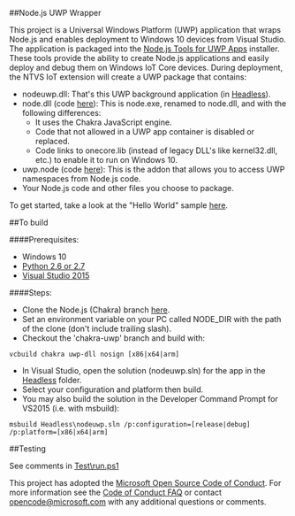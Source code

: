 ##Node.js UWP Wrapper

This project is a Universal Windows Platform (UWP) application that wraps Node.js and enables deployment to Windows 10 devices from Visual Studio.
The application is packaged into the [Node.js Tools for UWP Apps](http://aka.ms/ntvsiotlatest) installer. These tools provide the ability
to create Node.js applications and easily deploy and debug them on Windows IoT Core devices. 
During deployment, the NTVS IoT extension will create a UWP package that contains:

* nodeuwp.dll: That's this UWP background application (in [Headless](./Headless)).
* node.dll (code [here](https://aka.ms/node-uwp)):  This is node.exe, renamed to node.dll, and with the following differences:
  * It uses the Chakra JavaScript engine.
  * Code that not allowed in a UWP app container is disabled or replaced.
  * Code links to onecore.lib (instead of legacy DLL's like kernel32.dll, etc.) to enable it to run on Windows 10.
* uwp.node (code [here](https://github.com/Microsoft/node-uwp)): This is the addon that allows you to access UWP namespaces from Node.js code.
* Your Node.js code and other files you choose to package.

To get started, take a look at the "Hello World" sample [here](http://ms-iot.github.io/content/en-US/win10/samples/NodejsWU.htm).

##To build

####Prerequisites:
* Windows 10
* [Python 2.6 or 2.7](https://www.python.org)
* [Visual Studio 2015](https://www.visualstudio.com/en-us/downloads/download-visual-studio-vs.aspx)

####Steps:
* Clone the Node.js (Chakra) branch [here](https://aka.ms/node-uwp). 
* Set an environment variable on your PC called NODE_DIR with the path of the clone (don't include trailing slash).
* Checkout the 'chakra-uwp' branch and build with:

```batch
vcbuild chakra uwp-dll nosign [x86|x64|arm]
```
* In Visual Studio, open the solution (nodeuwp.sln) for the app in the [Headless](./Headless) folder.
* Select your configuration and platform then build.
* You may also build the solution in the Developer Command Prompt for VS2015 (i.e. with msbuild):

```batch
msbuild Headless\nodeuwp.sln /p:configuration=[release|debug] /p:platform=[x86|x64|arm]
```

  
##Testing

See comments in [Test\run.ps1](Test/run.ps1)

This project has adopted the [Microsoft Open Source Code of Conduct](https://opensource.microsoft.com/codeofconduct/). 
For more information see the [Code of Conduct FAQ](https://opensource.microsoft.com/codeofconduct/faq/) 
or contact [opencode@microsoft.com](mailto:opencode@microsoft.com) with any additional questions or comments.